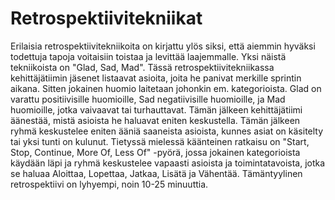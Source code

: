 # Retrospektiivitekniikat

Erilaisia retrospektiivitekniikoita on kirjattu ylös siksi, että aiemmin hyväksi todettuja tapoja voitaisiin toistaa ja levittää laajemmalle. Yksi näistä tekniikoista on "Glad, Sad, Mad". Tässä retrospektiivitekniikassa kehittäjätiimin jäsenet listaavat asioita, joita he panivat merkille sprintin aikana. Sitten jokainen huomio laitetaan johonkin em. kategorioista. Glad on varattu positiivisille huomioille, Sad negatiivisille huomioille, ja Mad huomioille, jotka vaivaavat tai turhauttavat. Tämän jälkeen kehittäjätiimi äänestää, mistä asioista he haluavat eniten keskustella. Tämän jälkeen ryhmä keskustelee eniten ääniä saaneista asioista, kunnes asiat on käsitelty tai yksi tunti on kulunut. Tietyssä mielessä käänteinen ratkaisu on "Start, Stop, Continue, More Of, Less Of" -pyörä, jossa jokainen kategorioista käydään läpi ja ryhmä keskustelee vapaasti asioista ja toimintatavoista, jotka se haluaa Aloittaa, Lopettaa, Jatkaa, Lisätä ja Vähentää. Tämäntyylinen retrospektiivi on lyhyempi, noin 10-25 minuuttia.